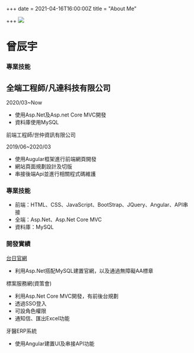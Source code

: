 +++
date = 2021-04-16T16:00:00Z
title = "About Me"

+++
![](/uploads/大頭貼.jpg)

# 曾辰宇

### 專業技能

## 全端工程師/凡達科技有限公司

2020/03\~Now

* 使用Asp.Net及Asp.net Core MVC開發
* 資料庫使用MySQL

前端工程師/世仲資訊有限公司

2019/06\~2020/03

* 使用Augular框架進行前端網頁開發
* 網站頁面規劃設計及切版
* 串接後端Api並進行相關程式碼維護

### 專業技能

* 前端：HTML、CSS、JavaScript、BootStrap、JQuery、Angular、API串接
* 全端：Asp.Net、Asp.Net Core MVC
* 資料庫：MySQL

### 開發實績

[台日官網]()

* 利用Asp.Net搭配MySQL建置官網，以及通過無障礙AA標章

標案服務網(資策會)

* 利用Asp.Net Core MVC開發，有前後台規劃
* 透過SSO登入
* 可設角色權限
* 通知信、匯出Excel功能

牙醫ERP系統

* 使用Angular建置UI及串接API功能